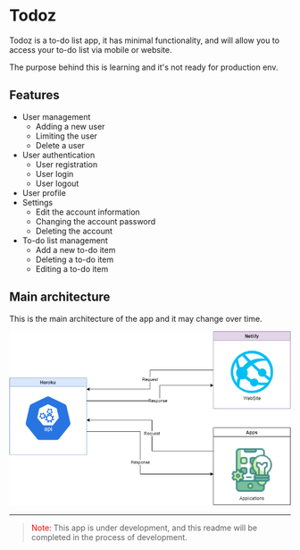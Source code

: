 # Todoz

Todoz is a to-do list app, it has minimal functionality, and will allow you to access your to-do list via mobile or website.

The purpose behind this is learning and it's not ready for production env.

## Features

- User management
  - Adding a new user
  - Limiting the user
  - Delete a user
- User authentication
  - User registration
  - User login
  - User logout
- User profile
- Settings
  - Edit the account information
  - Changing the account password
  - Deleting the account
- To-do list management
  - Add a new to-do item
  - Deleting a to-do item
  - Editing a to-do item

## Main architecture

This is the main architecture of the app and it may change over time.

![Main architecture design](diagrams/mainArchitecture.png)

---

> <span style="color:red;">Note: </span>This app is under development, and this readme will be completed in the process of development.
